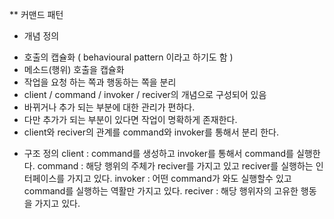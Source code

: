 
** 커맨드 패턴 
 * 개념 정의 
  - 호출의 캡슐화 ( behavioural pattern 이라고 하기도 함 )
  - 메소드(행위) 호출을 캡슐화 
  - 작업을 요청 하는 쪽과 행동하는 쪽을 분리
  - client / command / invoker / reciver의 개념으로 구성되어 있음 
  - 바뀌거나 추가 되는 부분에 대한 관리가 편하다. 
  - 다만 추가가 되는 부분이 있다면 작업이 명확하게 존재한다. 
  - client와 reciver의 관계를 command와 invoker를 통해서 분리 한다.

 * 구조 정의 
 client  : command를 생성하고 invoker를 통해서 command를 실행한다.
 command : 해당 행위의 주체가 reciver를 가지고 있고 reciver를 실행하는 인터페이스를 가지고 있다.
 invoker : 어떤 command가 와도 실행할수 있고 command를 실행하는 역활만 가지고 있다.
 reciver : 해당 행위자의 고유한 행동을 가지고 있다.
